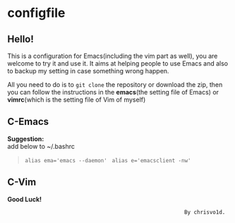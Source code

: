 configfile
==========

## Hello!

This is a configuration for Emacs(including the vim part as well), you are welcome to try it and use it. It aims at helping people to use Emacs and also to backup my setting in case something wrong happen.

All you need to do is to `git clone` the repository or download the zip, then you can follow the instructions in the **emacs**(the setting file of Emacs) or **vimrc**(which is the setting file of Vim of myself)

## C-Emacs

**Suggestion:**    
add below to ~/.bashrc
> `alias ema='emacs --daemon' `
> `alias e='emacsclient -nw' `

## C-Vim

**Good Luck!**     


                                                            By chrisvo1d.

